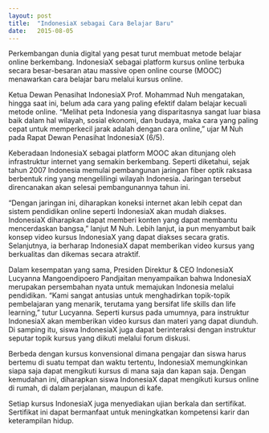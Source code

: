 ```yaml
---
layout: post
title:  "IndonesiaX sebagai Cara Belajar Baru"
date:   2015-08-05
---
```


Perkembangan dunia digital yang pesat turut membuat metode belajar online berkembang. IndonesiaX sebagai platform kursus online terbuka secara besar-besaran atau massive open online course (MOOC) menawarkan cara belajar baru melalui kursus online.

Ketua Dewan Penasihat IndonesiaX Prof. Mohammad Nuh mengatakan, hingga saat ini, belum ada cara yang paling efektif dalam belajar kecuali metode online. “Melihat peta Indonesia yang disparitasnya sangat luar biasa baik dalam hal wilayah, sosial ekonomi, dan budaya, maka cara yang paling cepat untuk memperkecil jarak adalah dengan cara online,” ujar M Nuh pada Rapat Dewan Penasihat IndonesiaX (6/5).

Keberadaan IndonesiaX sebagai platform MOOC akan ditunjang oleh infrastruktur internet yang semakin berkembang. Seperti diketahui, sejak tahun 2007 Indonesia memulai pembangunan jaringan fiber optik raksasa berbentuk ring yang mengelilingi wilayah Indonesia. Jaringan tersebut direncanakan akan selesai pembangunannya tahun ini.

“Dengan jaringan ini, diharapkan koneksi internet akan lebih cepat dan sistem pendidikan online seperti IndonesiaX akan mudah diakses. IndonesiaX diharapkan dapat memberi konten yang dapat membantu mencerdaskan bangsa,” lanjut M Nuh. Lebih lanjut, ia pun menyambut baik konsep video kursus IndonesiaX yang dapat diakses secara gratis. Selanjutnya, ia berharap IndonesiaX dapat memberikan video kursus yang berkualitas dan dikemas secara atraktif.

Dalam kesempatan yang sama, Presiden Direktur & CEO IndonesiaX Lucyanna Mangoendipoero Pandjaitan menyampaikan bahwa IndonesiaX merupakan persembahan nyata untuk memajukan Indonesia melalui pendidikan. “Kami sangat antusias untuk menghadirkan topik-topik pembelajaran yang menarik, terutama yang bersifat life skills dan life learning,” tutur Lucyanna.
Seperti kursus pada umumnya, para instruktur IndonesiaX akan memberikan video kursus dan materi yang dapat diunduh. Di samping itu, siswa IndonesiaX juga dapat berinteraksi dengan instruktur seputar topik kursus yang diikuti melalui forum diskusi.

Berbeda dengan kursus konvensional dimana pengajar dan siswa harus bertemu di suatu tempat dan waktu tertentu, IndonesiaX memungkinkan siapa saja dapat mengikuti kursus di mana saja dan kapan saja. Dengan kemudahan ini, diharapkan siswa IndonesiaX dapat mengikuti kursus online di rumah, di dalam perjalanan, maupun di kafe.

Setiap kursus IndonesiaX juga menyediakan ujian berkala dan sertifikat. Sertifikat ini dapat bermanfaat untuk meningkatkan kompetensi karir dan keterampilan hidup.
